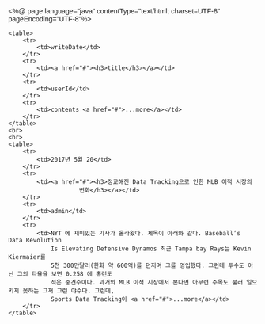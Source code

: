 <%@ page language="java" contentType="text/html; charset=UTF-8"
	pageEncoding="UTF-8"%>
<!DOCTYPE html PUBLIC "-//W3C//DTD HTML 4.01 Transitional//EN" "http://www.w3.org/TR/html4/loose.dtd">
<html>
<title>W3.CSS Template</title>
<meta charset="UTF-8">
<meta name="viewport" content="width=device-width, initial-scale=1">
<link rel="stylesheet" href="https://www.w3schools.com/w3css/4/w3.css">
<link rel="stylesheet"
	href="https://fonts.googleapis.com/css?family=Raleway">
<link rel="stylesheet"
	href="https://cdnjs.cloudflare.com/ajax/libs/font-awesome/4.7.0/css/font-awesome.min.css">
<style>
body, h1, h2, h3, h4, h5, h6 {
	font-family: "Raleway", sans-serif
}

body, html {
	height: 100%;
	line-height: 1.8;
}
/* Full height image header */
.bgimg-1 {
	background-position: center;
	background-size: cover;
	background-image:
		url("https://bsbproduction.s3.amazonaws.com/portals/7363/images/baseball%20fields%203.jpg");
	min-height: 100%;
}

.w3-bar .w3-button {
	padding: 16px;
}
</style>
<body>

	
	<table>
		<tr>
			<td>writeDate</td>
		</tr>
		<tr>
			<td><a href="#"><h3>title</h3></a></td>
		</tr>
		<tr>
			<td>userId</td>
		</tr>
		<tr>
			<td>contents <a href="#">...more</a></td>
		</tr>
	</table>
	<br>
	<br>
	<table>
		<tr>
			<td>2017년 5월 20</td>
		</tr>
		<tr>
			<td><a href="#"><h3>정교해진 Data Tracking으로 인한 MLB 이적 시장의
						변화</h3></a></td>
		</tr>
		<tr>
			<td>admin</td>
		</tr>
		<tr>
			<td>NYT 에 재미있는 기사가 올라왔다. 제목이 아래와 같다. Baseball’s Data Revolution
				Is Elevating Defensive Dynamos 최근 Tampa bay Rays는 Kevin Kiermaier를
				5천 300만달러(한화 약 600억)를 던지며 그를 영입했다. 그런데 투수도 아닌 그의 타율을 보면 0.258 에 홈런도
				적은 중견수이다. 과거의 MLB 이적 시장에서 본다면 아무런 주목도 불러 일으키지 못하는 그저 그런 야수다. 그런데,
				Sports Data Tracking이 <a href="#">...more</a></td>
		</tr>
	</table>
</body>
</html>



